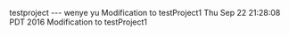 testproject --- wenye yu
Modification to testProject1
Thu Sep 22 21:28:08 PDT 2016
Modification to testProject1
